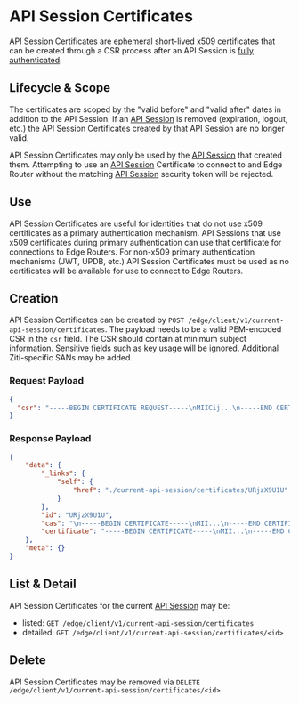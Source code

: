 # API Session Certificates

API Session Certificates are ephemeral short-lived x509 certificates that can be created through a CSR process after
an API Session is [fully authenticated](../sessions.md#full-vs-partial-authentication). 

## Lifecycle & Scope

The certificates are scoped by the "valid before" and "valid after" dates in addition to the API Session. If an [API Session](../sessions.md#api-session) is 
removed (expiration, logout, etc.) the API Session Certificates created by that API Session are no longer valid.

API Session Certificates may only be used by the [API Session](../sessions.md#api-session) that created them. Attempting to use an [API Session](../sessions.md#api-session)
Certificate to connect to and Edge Router without the matching [API Session](../sessions.md#api-session) security token will be rejected.

## Use

API Session Certificates are useful for identities that do not use x509 certificates as a primary authentication mechanism.
API Sessions that use x509 certificates during primary authentication can use that  certificate for connections to
Edge Routers. For non-x509 primary authentication mechanisms (JWT, UPDB, etc.) API Session Certificates must be used
as no certificates will be available for use to connect to Edge Routers.

## Creation

API Session Certificates can be created by `POST /edge/client/v1/current-api-session/certificates`. The payload
needs to be a valid PEM-encoded CSR in the `csr` field. The CSR should contain at minimum subject information.
Sensitive fields such as key usage will be ignored. Additional Ziti-specific SANs
may be added.

### Request Payload

```json
{
  "csr": "-----BEGIN CERTIFICATE REQUEST-----\nMIICij...\n-----END CERTIFICATE REQUEST-----"
}
```

### Response Payload

```json
{
    "data": {
        "_links": {
            "self": {
                "href": "./current-api-session/certificates/URjzX9U1U"
            }
        },
        "id": "URjzX9U1U",
        "cas": "\n-----BEGIN CERTIFICATE-----\nMII...\n-----END CERTIFICATE-----\n",
        "certificate": "-----BEGIN CERTIFICATE-----\nMII...\n-----END CERTIFICATE-----\n"
    },
    "meta": {}
}
```

## List & Detail

API Session Certificates for the current [API Session](../sessions.md#api-session) may be: 

- listed: `GET /edge/client/v1/current-api-session/certificates`
- detailed: `GET /edge/client/v1/current-api-session/certificates/<id>`

## Delete

API Session Certificates may be removed via `DELETE /edge/client/v1/current-api-session/certificates/<id>`